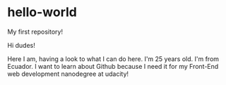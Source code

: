 hello-world
===========

My first repository!

Hi dudes!

Here I am, having a look to what I can do here. I'm 25 years old. I'm from Ecuador. I want to learn about Github because I need it for my Front-End web development nanodegree at udacity!
